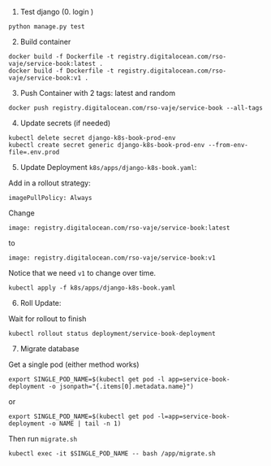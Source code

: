 1. Test django (0. login )

```
python manage.py test
```

2. Build container

```
docker build -f Dockerfile -t registry.digitalocean.com/rso-vaje/service-book:latest .
docker build -f Dockerfile -t registry.digitalocean.com/rso-vaje/service-book:v1 .
```

3. Push Container with 2 tags: latest and random

```
docker push registry.digitalocean.com/rso-vaje/service-book --all-tags
```

4. Update secrets (if needed)

```
kubectl delete secret django-k8s-book-prod-env
kubectl create secret generic django-k8s-book-prod-env --from-env-file=.env.prod
```

5. Update Deployment `k8s/apps/django-k8s-book.yaml`:

Add in a rollout strategy:


`imagePullPolicy: Always`

Change 
```
image: registry.digitalocean.com/rso-vaje/service-book:latest
```
to

```
image: registry.digitalocean.com/rso-vaje/service-book:v1 
```
Notice that we need `v1` to change over time.


```
kubectl apply -f k8s/apps/django-k8s-book.yaml
```

6. Roll Update:

Wait for rollout to finish
```
kubectl rollout status deployment/service-book-deployment
```
7. Migrate database

Get a single pod (either method works)

```
export SINGLE_POD_NAME=$(kubectl get pod -l app=service-book-deployment -o jsonpath="{.items[0].metadata.name}")
```
or 
```
export SINGLE_POD_NAME=$(kubectl get pod -l=app=service-book-deployment -o NAME | tail -n 1)
```

Then run `migrate.sh` 

```
kubectl exec -it $SINGLE_POD_NAME -- bash /app/migrate.sh